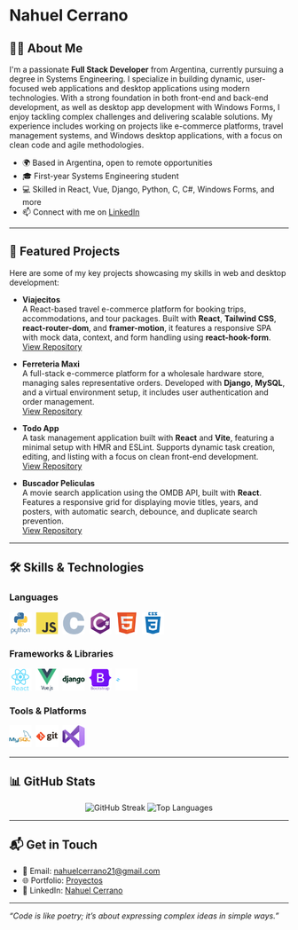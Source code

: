 # Nahuel Cerrano

## 👨‍💻 About Me

I'm a passionate **Full Stack Developer** from Argentina, currently pursuing a degree in Systems Engineering. I specialize in building dynamic, user-focused web applications and desktop applications using modern technologies. With a strong foundation in both front-end and back-end development, as well as desktop app development with Windows Forms, I enjoy tackling complex challenges and delivering scalable solutions. My experience includes working on projects like e-commerce platforms, travel management systems, and Windows desktop applications, with a focus on clean code and agile methodologies.

- 🌍 Based in Argentina, open to remote opportunities
- 🎓 First-year Systems Engineering student
- 💻 Skilled in React, Vue, Django, Python, C, C#, Windows Forms, and more
- 📫 Connect with me on [LinkedIn](https://www.linkedin.com/in/nahuel-cerrano)

---

## 🚀 Featured Projects

Here are some of my key projects showcasing my skills in web and desktop development:

- **Viajecitos**  
  A React-based travel e-commerce platform for booking trips, accommodations, and tour packages. Built with **React**, **Tailwind CSS**, **react-router-dom**, and **framer-motion**, it features a responsive SPA with mock data, context, and form handling using **react-hook-form**.  
  [View Repository](https://github.com/nahuelcerrano/viajecitos-react)

- **Ferreteria Maxi**  
  A full-stack e-commerce platform for a wholesale hardware store, managing sales representative orders. Developed with **Django**, **MySQL**, and a virtual environment setup, it includes user authentication and order management.  
  [View Repository](https://github.com/nahuelcerrano/ferreteria_maxi)

- **Todo App**  
  A task management application built with **React** and **Vite**, featuring a minimal setup with HMR and ESLint. Supports dynamic task creation, editing, and listing with a focus on clean front-end development.  
  [View Repository](https://github.com/nahuelcerrano/todo-app)

- **Buscador Peliculas**  
  A movie search application using the OMDB API, built with **React**. Features a responsive grid for displaying movie titles, years, and posters, with automatic search, debounce, and duplicate search prevention.  
  [View Repository](https://github.com/nahuelcerrano/buscador-peliculas)

---

## 🛠️ Skills & Technologies

### Languages
<div>
  <img src="https://github.com/devicons/devicon/blob/master/icons/python/python-original-wordmark.svg" title="Python" alt="Python" width="40" height="40"/>&nbsp;
  <img src="https://github.com/devicons/devicon/blob/master/icons/javascript/javascript-original.svg" title="JavaScript" alt="JavaScript" width="40" height="40"/>&nbsp;
  <img src="https://github.com/devicons/devicon/blob/master/icons/c/c-original.svg" title="C" alt="C" width="40" height="40"/>&nbsp;
  <img src="https://github.com/devicons/devicon/blob/master/icons/csharp/csharp-original.svg" title="C#" alt="C#" width="40" height="40"/>&nbsp;
  <img src="https://github.com/devicons/devicon/blob/master/icons/html5/html5-original.svg" title="HTML5" alt="HTML" width="40" height="40"/>&nbsp;
  <img src="https://github.com/devicons/devicon/blob/master/icons/css3/css3-plain-wordmark.svg" title="CSS3" alt="CSS" width="40" height="40"/>&nbsp;
</div>

### Frameworks & Libraries
<div>
  <img src="https://github.com/devicons/devicon/blob/master/icons/react/react-original-wordmark.svg" title="React" alt="React" width="40" height="40"/>&nbsp;
  <img src="https://github.com/devicons/devicon/blob/master/icons/vuejs/vuejs-original-wordmark.svg" title="Vue" alt="Vue" width="40" height="40"/>&nbsp;
  <img src="https://github.com/devicons/devicon/blob/master/icons/django/django-plain-wordmark.svg" title="Django" alt="Django" width="40" height="40"/>&nbsp;
  <img src="https://github.com/devicons/devicon/blob/master/icons/bootstrap/bootstrap-original-wordmark.svg" title="Bootstrap" alt="Bootstrap" width="40" height="40"/>&nbsp;
  <img src="https://github.com/devicons/devicon/blob/master/icons/tailwindcss/tailwindcss-original-wordmark.svg" title="Tailwind CSS" alt="Tailwind CSS" width="40" height="40"/>&nbsp;
</div>

### Tools & Platforms
<div>
  <img src="https://github.com/devicons/devicon/blob/master/icons/mysql/mysql-original-wordmark.svg" title="MySQL" alt="MySQL" width="40" height="40"/>&nbsp;
  <img src="https://github.com/devicons/devicon/blob/master/icons/git/git-original-wordmark.svg" title="Git" alt="Git" width="40" height="40"/>&nbsp;
  <img src="https://github.com/devicons/devicon/blob/master/icons/visualstudio/visualstudio-original.svg" title="Visual Studio 2022" alt="Visual Studio 2022" width="40" height="40"/>&nbsp;
</div>

---

## 📊 GitHub Stats

<div align="center">
  <img src="http://github-readme-streak-stats.herokuapp.com?user=nahuelcerrano&theme=dark&background=000000" alt="GitHub Streak" />
  <img src="https://github-readme-stats.vercel.app/api/top-langs/?username=nahuelcerrano&layout=compact&theme=vision-friendly-dark" alt="Top Languages" />
</div>

---

## 📬 Get in Touch

- 📧 Email: nahuelcerrano21@gmail.com
- 🌐 Portfolio: [Proyectos](porfolio-nahuel.vercel.app/)
- 💼 LinkedIn: [Nahuel Cerrano](https://www.linkedin.com/in/nahuel-cerrano)

---

*“Code is like poetry; it’s about expressing complex ideas in simple ways.”*
